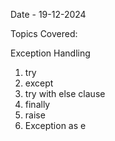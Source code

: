 Date - 19-12-2024

Topics Covered:

Exception Handling

1. try
2. except
3. try with else clause
4. finally
5. raise
6. Exception as e
